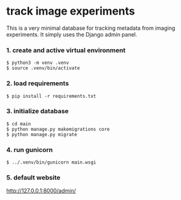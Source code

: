 # track image experiments
This is a very minimal database for tracking metadata from imaging experiments. It simply uses the Django admin panel.

### 1. create and active virtual environment
```
$ python3 -m venv .venv
$ source .venv/bin/activate
```
### 2. load requirements
```
$ pip install -r requirements.txt
```
### 3. initialize database
```
$ cd main
$ python manage.py makemigrations core
$ python manage.py migrate
```
### 4. run gunicorn
```
$ ../.venv/bin/gunicorn main.wsgi
```
### 5. default website
http://127.0.0.1:8000/admin/